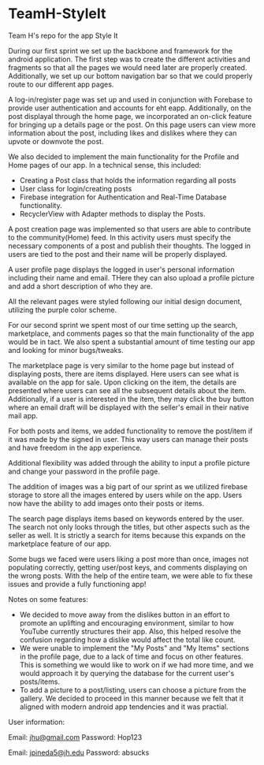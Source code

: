 # TeamH-StyleIt
Team H's repo for the app Style It

During our first sprint we set up the backbone and framework for the android application. The first step was to create the different activities and fragments so that all the pages we would need later are properly created. Additionally, we set up our bottom navigation bar so that we could properly route to our different app pages. 

A log-in/register page was set up and used in conjunction with Forebase to provide user authentication and accounts for eht eapp. Additionally, on the post displayal through the home page, we incorporated an on-click feature for bringing up a details page or the post. On this page users can view more information about the post, including likes and dislikes where they can upvote or downvote the post. 

We also decided to implement the main functionality for the Profile and Home pages of our app. In a technical sense, this included:
* Creating a Post class that holds the information regarding all posts
* User class for login/creating posts
* Firebase integration for Authentication and Real-Time Database functionality.
* RecyclerView with Adapter methods to display the Posts.

A post creation page was implemented so that users are able to contribute to the community(Home) feed. In this activity users must specify the necessary components of a post and publish their thoughts. The logged in users are tied to the post and their name will be properly displayed.

A user profile page displays the logged in user's personal information including their name and email. THere they can also upload a profile picture and add a short description of who they are. 

All the relevant pages were styled following our initial design document, utilizing the purple color scheme. 

For our second sprint we spent most of our time setting up the search, marketplace, and comments pages so that the main functionality of the app would be in tact. We also spent a substantial amount of time testing our app and looking for minor bugs/tweaks. 

The marketplace page is very similar to the home page but instead of displaying posts, there are items displayed. Here users can see what is available on the app for sale. Upon clicking on the item, the details are presented where users can see all the subsequent details about the item. Additionally, if a user is interested in the item, they may click the buy button where an email draft will be displayed with the seller's email in their native mail app. 

For both posts and items, we added functionality to remove the post/item if it was made by the signed in user. This way users can manage their posts and have freedom in the app experience.

Additional flexibility was added through the ability to input a profile picture and change your password in the profile page.

The addition of images was a big part of our sprint as we utilized firebase storage to store all the images entered by users while on the app. Users now have the ability to add images onto their posts or items. 

The search page displays items based on keywords entered by the user. The search not only looks through the titles, but other aspects such as the seller as well. It is strictly a search for items because this expands on the marketplace feature of our app. 

Some bugs we faced were users liking a post more than once, images not populating correctly, getting user/post keys, and comments displaying on the wrong posts. With the help of the entire team, we were able to fix these issues and provide a fully functioning app!

Notes on some features: 
* We decided to move away from the dislikes button in an effort to promote an uplifting and encouraging environment, similar to how YouTube currently structures their app. Also, this helped resolve the confusion regarding how a dislike would affect the total like count.
* We were unable to implement the "My Posts" and "My Items" sections in the profile page, due to a lack of time and focus on other features. This is something we would like to work on if we had more time, and we would approach it by querying the database for the current user's posts/items.
* To add a picture to a post/listing, users can choose a picture from the gallery. We decided to proceed in this manner because we felt that it aligned with modern android app tendencies and it was practial. 

User information:

Email: jhu@gmail.com
Password: Hop123

Email: jpineda5@jh.edu
Password: absucks
